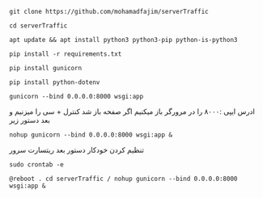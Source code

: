 
````
git clone https://github.com/mohamadfajim/serverTraffic

````

````
cd serverTraffic

````

````
apt update && apt install python3 python3-pip python-is-python3

````

````
pip install -r requirements.txt

````

````
pip install gunicorn

````

````
pip install python-dotenv

````

````
gunicorn --bind 0.0.0.0:8000 wsgi:app

````

ادرس ایپی :‌۸۰۰۰ را در مرورگر باز میکنیم اگر صفحه باز شد کنترل + سی را میزنیم و بعد دستور زیر 




````
nohup gunicorn --bind 0.0.0.0:8000 wsgi:app &

````



تنظیم کردن خودکار دستور بعد ریتسارت سرور


````
sudo crontab -e

````
````
@reboot . cd serverTraffic / nohup gunicorn --bind 0.0.0.0:8000 wsgi:app &

````
